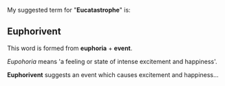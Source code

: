 My suggested term for "**Eucatastrophe**" is:

## Euphorivent

This word is formed from **euphoria** + **event**.

*Eupohoria* means 'a feeling or state of intense excitement and happiness'.

**Euphorivent** suggests an event which causes excitement and happiness...

